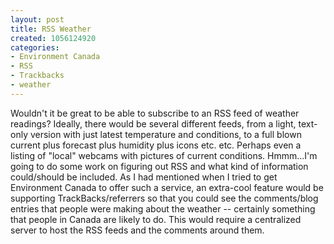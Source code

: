```yaml
--- 
layout: post
title: RSS Weather
created: 1056124920
categories: 
- Environment Canada
- RSS
- Trackbacks
- weather
---
```

<p>
	Wouldn&#39;t it be great to be able to subscribe to an RSS feed of weather readings? Ideally, there would be several different feeds, from a light, text-only version with just latest temperature and conditions, to a full blown current plus forecast plus humidity plus icons etc. etc. Perhaps even a listing of &quot;local&quot; webcams with pictures of current conditions. Hmmm...I&#39;m going to do some work on figuring out RSS and what kind of information could/should be included. As I had mentioned when I tried to get Environment Canada to offer such a service, an extra-cool feature would be supporting TrackBacks/referrers so that you could see the comments/blog entries that people were making about the weather -- certainly something that people in Canada are likely to do. This would require a centralized server to host the RSS feeds and the comments around them.</p>
